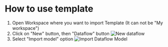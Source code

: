 # How to use template
1) Open Workspace where you want to import Template (It can not be "My workspace")
2) Click on "New" button, then "Dataflow" button
![New dataflow](https://github.com/tirnovar/Power_BI_REST_API_PQ/blob/main/src/img/New%20dataflow.png)
3) Select "Import model" option
![Import Dataflow Model](https://github.com/tirnovar/Power_BI_REST_API_PQ/blob/main/src/img/Import%20Dataflow%20Model.png)